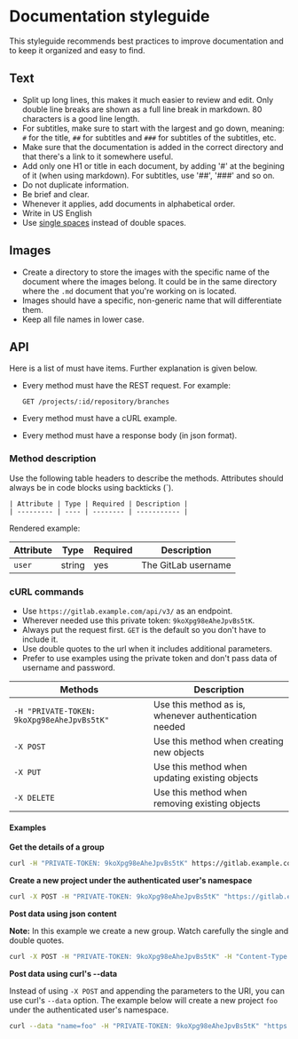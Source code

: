 # Documentation styleguide

This styleguide recommends best practices to improve documentation and to keep it organized and easy to find.

## Text

- Split up long lines, this makes it much easier to review and edit. Only
  double line breaks are shown as a full line break in markdown. 80 characters
  is a good line length.
- For subtitles, make sure to start with the largest and go down, meaning:
  `#` for the title, `##` for subtitles and `###` for subtitles of the subtitles, etc.
- Make sure that the documentation is added in the correct directory and that
  there's a link to it somewhere useful.
- Add only one H1 or title in each document, by adding '#' at the begining of
  it (when using markdown). For subtitles, use '##', '###' and so on.
- Do not duplicate information.
- Be brief and clear.
- Whenever it applies, add documents in alphabetical order.
- Write in US English
- Use [single spaces](http://www.slate.com/articles/technology/technology/2011/01/space_invaders.html) instead of double spaces.

## Images

- Create a directory to store the images with the specific name of the document
  where the images belong. It could be in the same directory where the `.md`
  document that you're working on is located.
- Images should have a specific, non-generic name that will differentiate them.
- Keep all file names in lower case.

## API

Here is a list of must have items. Further explanation is given below.

- Every method must have the REST request. For example:

    ```
    GET /projects/:id/repository/branches
    ```

- Every method must have a cURL example.
- Every method must have a response body (in json format).

### Method description

Use the following table headers to describe the methods. Attributes should
always be in code blocks using backticks (`).

```
| Attribute | Type | Required | Description |
| --------- | ---- | -------- | ----------- |
```

Rendered example:

| Attribute | Type | Required | Description |
| --------- | ---- | -------- | ----------- |
| `user`  | string | yes | The GitLab username |

### cURL commands

- Use `https://gitlab.example.com/api/v3/` as an endpoint.
- Wherever needed use this private token: `9koXpg98eAheJpvBs5tK`.
- Always put the request first. `GET` is the default so you don't have to
  include it.
- Use double quotes to the url when it includes additional parameters.
- Prefer to use examples using the private token and don't pass data of username
  and password.

| Methods | Description |
| ------- | ----------- |
| `-H "PRIVATE-TOKEN: 9koXpg98eAheJpvBs5tK"` | Use this method as is, whenever authentication needed |
| `-X POST`   | Use this method when creating new objects |
| `-X PUT`    | Use this method when updating existing objects |
| `-X DELETE` | Use this method when removing existing objects |

#### Examples

**Get the details of a group**

```bash
curl -H "PRIVATE-TOKEN: 9koXpg98eAheJpvBs5tK" https://gitlab.example.com/api/v3/groups/gitlab-org
```

**Create a new project under the authenticated user's namespace**

```bash
curl -X POST -H "PRIVATE-TOKEN: 9koXpg98eAheJpvBs5tK" "https://gitlab.example.com/api/v3/projects?name=foo"
```

**Post data using json content**

**Note:** In this example we create a new group. Watch carefully the single and
double quotes.

```bash
curl -X POST -H "PRIVATE-TOKEN: 9koXpg98eAheJpvBs5tK" -H "Content-Type: application/json" --data '{"path": "my-group", "name": "My group"}' https://gitlab.example.com/api/v3/groups
```

**Post data using curl's --data**

Instead of using `-X POST` and appending the parameters to the URI, you can use
curl's `--data` option. The example below will create a new project `foo` under
the authenticated user's namespace.

```bash
curl --data "name=foo" -H "PRIVATE-TOKEN: 9koXpg98eAheJpvBs5tK" "https://gitlab.example.com/api/v3/projects"
```
